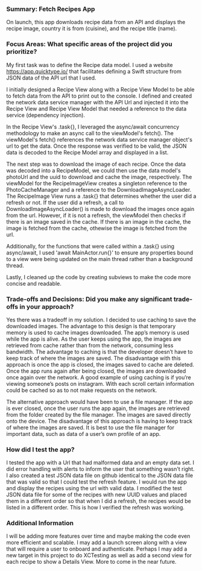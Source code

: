 ### Summary: Fetch Recipes App

On launch, this app downloads recipe data from an API and displays the recipe image, country it is from (cuisine), and the recipe title (name). 

### Focus Areas: What specific areas of the project did you prioritize?

My first task was to define the Recipe data model. I used a website https://app.quicktype.io/ that facilitates defining a Swift structure from JSON data of the API url that I used.

I initially designed a Recipe View along with a Recipe View Model to be able to fetch data from the API to print out to the console. I defined and created the network data service manager with the API Url and injected it into the Recipe View and Recipe View Model that needed a reference to the data service (dependency injection).

In the Recipe View's .task{}, I leveraged the async/await concurrency methodology to make an async call to the viewModel's fetch(). The viewModel's fetch() references the network data service manager object's url to get the data. Once the response was verified to be valid, the JSON data is decoded to the Recipe Model array and displayed in a list. 

The next step was to download the image of each recipe. Once the data was decoded into a RecipeModel, we could then use the data model's photoUrl and the uuid to download and cache the image, respectively. The viewModel for the RecipeImageView creates a singleton reference to the PhotoCacheManager and a reference to the DownloadImageAsyncLoader. The RecipeImage View runs a .task{} that determines whether the user did a refresh or not. If the user did a refresh, a call to DownloadImageAsyncLoader() is made to download the images once again from the url. However, if it is not a refresh, the viewModel then checks if there is an image saved in the cache. If there is an image in the cache, the image is fetched from the cache, othewise the image is fetched from the url. 

Additionally, for the functions that were called within a .task{} using async/await, I used 'await MainActor.run{}' to ensure any properties bound to a view were being updated on the main thread rather than a background thread.

Lastly, I cleaned up the code by creating subviews to make the code more concise and readable. 

### Trade-offs and Decisions: Did you make any significant trade-offs in your approach?

Yes there was a tradeoff in my solution. I decided to use caching to save the downloaded images. The advantage to this design is that temporary memory is used to cache images downloaded. The app’s memory is used while the app is alive. As the user keeps using the app, the images are retrieved from cache rather than from the network, consuming less bandwidth. The advantage to caching is that the developer doesn’t have to keep track of where the images are saved. The disadvantage with this approach is once the app is closed, the images saved to cache are deleted. Once the app runs again after being closed, the images are downloaded once again over the network. A good example of using caching is if you’re viewing someone’s posts on instagram. With each scroll certain information could be cached so as to not make requests on the network.

The alternative approach would have been to use a file manager. If the app is ever closed, once the user runs the app again, the images are retrieved from the folder created by the file manager. The images are saved directly onto the device. The disadvantage of this approach is having to keep track of where the images are saved. It is best to use the file manager for important data, such as data of a user’s own profile of an app.

### How did I test the app?

I tested the app with a Url that had malformed data and an empty data set. I did error handling with alerts to inform the user that something wasn't right. I also created a test JSON data file on github identical to the JSON data file that was valid so that I could test the refresh feature. I would run the app and display the recipes using the url with valid data. I modified the test JSON data file for some of the recipes with new UUID values and placed them in a different order so that when I did a refresh, the recipes would be listed in a different order. This is how I verified the refresh was working. 

### Additional Information

I will be adding more features over time and maybe making the code even more efficient and scalable. I may add a launch screen along with a view that will require a user to onboard and authenticate. Perhaps I may add a new target in this project to do XCTesting as well as add a second view for each recipe to show a Details View. More to come in the near future.
